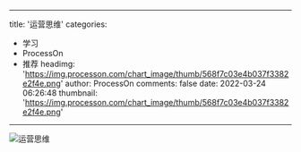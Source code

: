 
---
title: '运营思维'
categories: 
 - 学习
 - ProcessOn
 - 推荐
headimg: 'https://img.processon.com/chart_image/thumb/568f7c03e4b037f3382e2f4e.png'
author: ProcessOn
comments: false
date: 2022-03-24 06:26:48
thumbnail: 'https://img.processon.com/chart_image/thumb/568f7c03e4b037f3382e2f4e.png'
---

<div>   
<img class="thumb" alt="运营思维" src="https://img.processon.com/chart_image/thumb/568f7c03e4b037f3382e2f4e.png" referrerpolicy="no-referrer">
<p></p>  
</div>
            